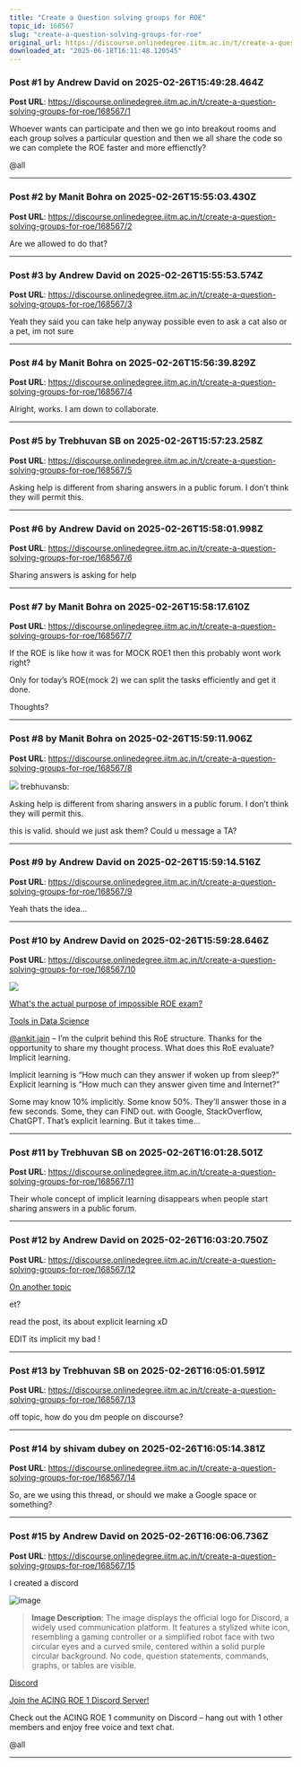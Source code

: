 ```yaml
---
title: "Create a Question solving groups for ROE"
topic_id: 168567
slug: "create-a-question-solving-groups-for-roe"
original_url: https://discourse.onlinedegree.iitm.ac.in/t/create-a-question-solving-groups-for-roe/168567
downloaded_at: "2025-06-18T16:11:48.120545"
---
```


### Post #1 by Andrew David on 2025-02-26T15:49:28.464Z
**Post URL**: https://discourse.onlinedegree.iitm.ac.in/t/create-a-question-solving-groups-for-roe/168567/1

Whoever wants can participate and then we go into breakout rooms and each group solves a particular question and then we all share the code so we can complete the ROE faster and more effienctly?

@all

---

### Post #2 by Manit Bohra on 2025-02-26T15:55:03.430Z
**Post URL**: https://discourse.onlinedegree.iitm.ac.in/t/create-a-question-solving-groups-for-roe/168567/2

Are we allowed to do that?

---

### Post #3 by Andrew David on 2025-02-26T15:55:53.574Z
**Post URL**: https://discourse.onlinedegree.iitm.ac.in/t/create-a-question-solving-groups-for-roe/168567/3

Yeah they said you can take help anyway possible even  to ask a cat also or a pet, im not sure

---

### Post #4 by Manit Bohra on 2025-02-26T15:56:39.829Z
**Post URL**: https://discourse.onlinedegree.iitm.ac.in/t/create-a-question-solving-groups-for-roe/168567/4

Alright, works. I am down to collaborate.

---

### Post #5 by Trebhuvan SB on 2025-02-26T15:57:23.258Z
**Post URL**: https://discourse.onlinedegree.iitm.ac.in/t/create-a-question-solving-groups-for-roe/168567/5

Asking help is different from sharing answers in a public forum. I don’t think they will permit this.

---

### Post #6 by Andrew David on 2025-02-26T15:58:01.998Z
**Post URL**: https://discourse.onlinedegree.iitm.ac.in/t/create-a-question-solving-groups-for-roe/168567/6

Sharing answers is asking for help

---

### Post #7 by Manit Bohra on 2025-02-26T15:58:17.610Z
**Post URL**: https://discourse.onlinedegree.iitm.ac.in/t/create-a-question-solving-groups-for-roe/168567/7

If the ROE is like how it was for MOCK ROE1 then this probably wont work right?

Only for today’s ROE(mock 2) we can split  the tasks efficiently and get it done.

Thoughts?

---

### Post #8 by Manit Bohra on 2025-02-26T15:59:11.906Z
**Post URL**: https://discourse.onlinedegree.iitm.ac.in/t/create-a-question-solving-groups-for-roe/168567/8

![](https://dub1.discourse-cdn.com/flex013/user_avatar/discourse.onlinedegree.iitm.ac.in/trebhuvansb/48/109875_2.png)
 trebhuvansb:

Asking help is different from sharing answers in a public forum. I don’t think they will permit this.

this is valid. should we just ask them? Could u message a TA?

---

### Post #9 by Andrew David on 2025-02-26T15:59:14.516Z
**Post URL**: https://discourse.onlinedegree.iitm.ac.in/t/create-a-question-solving-groups-for-roe/168567/9

Yeah thats the idea…

---

### Post #10 by Andrew David on 2025-02-26T15:59:28.646Z
**Post URL**: https://discourse.onlinedegree.iitm.ac.in/t/create-a-question-solving-groups-for-roe/168567/10

![](https://dub1.discourse-cdn.com/flex013/user_avatar/discourse.onlinedegree.iitm.ac.in/s.anand/48/15264_2.png)

[What's the actual purpose of impossible ROE exam?](https://discourse.onlinedegree.iitm.ac.in/t/whats-the-actual-purpose-of-impossible-roe-exam/99838/2)

[Tools in Data Science](/c/courses/tds-kb/34)

[@ankit.jain](/u/ankit.jain)
 – I’m the culprit behind this RoE structure. Thanks for the opportunity to share my thought process.
What does this RoE evaluate? Implicit learning.

Implicit learning is “How much can they answer if woken up from sleep?”
Explicit learning is “How much can they answer given time and Internet?”

Some may know 10% implicitly. Some know 50%. They’ll answer those in a few seconds.
Some, they can FIND out. with Google, StackOverflow, ChatGPT. That’s explicit learning. But it takes time…

---

### Post #11 by Trebhuvan SB on 2025-02-26T16:01:28.501Z
**Post URL**: https://discourse.onlinedegree.iitm.ac.in/t/create-a-question-solving-groups-for-roe/168567/11

Their whole concept of implicit learning disappears when people start sharing answers in a public forum.

---

### Post #12 by Andrew David on 2025-02-26T16:03:20.750Z
**Post URL**: https://discourse.onlinedegree.iitm.ac.in/t/create-a-question-solving-groups-for-roe/168567/12

[On another topic](/t/99838/2)

et?

read the post, its about explicit learning xD

EDIT its implicit my bad !

---

### Post #13 by Trebhuvan SB on 2025-02-26T16:05:01.591Z
**Post URL**: https://discourse.onlinedegree.iitm.ac.in/t/create-a-question-solving-groups-for-roe/168567/13

off topic, how do you dm people on discourse?

---

### Post #14 by shivam dubey on 2025-02-26T16:05:14.381Z
**Post URL**: https://discourse.onlinedegree.iitm.ac.in/t/create-a-question-solving-groups-for-roe/168567/14

So, are we using this thread, or should we make a Google space or something?

---

### Post #15 by Andrew David on 2025-02-26T16:06:06.736Z
**Post URL**: https://discourse.onlinedegree.iitm.ac.in/t/create-a-question-solving-groups-for-roe/168567/15

I created a discord

![image](https://europe1.discourse-cdn.com/flex013/uploads/iitm/original/3X/0/6/069dfcbf1c98ea2160a1c33abb79107eaf6f2b36.png)

> **Image Description**: The image displays the official logo for Discord, a widely used communication platform. It features a stylized white icon, resembling a gaming controller or a simplified robot face with two circular eyes and a curved smile, centered within a solid purple circular background. No code, question statements, commands, graphs, or tables are visible.

[Discord](https://discord.com/invite/vFTqFMw6)

[Join the ACING ROE 1 Discord Server!](https://discord.com/invite/vFTqFMw6)

Check out the ACING ROE 1 community on Discord – hang out with 1 other members and enjoy free voice and text chat.

@all

---
